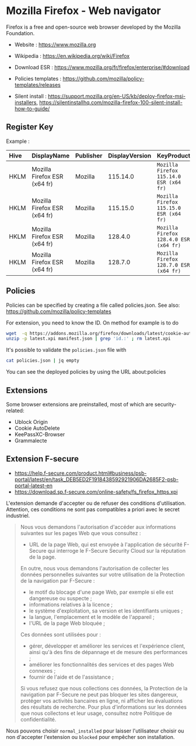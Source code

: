 # Mozilla Firefox - Web navigator

Firefox is a free and open-source web browser developed by the Mozilla Foundation.

* Website : https://www.mozilla.org
* Wikipedia : https://en.wikipedia.org/wiki/Firefox

* Download ESR : https://www.mozilla.org/fr/firefox/enterprise/#download
* Policies templates : https://github.com/mozilla/policy-templates/releases
* Silent install : https://support.mozilla.org/en-US/kb/deploy-firefox-msi-installers,
	https://silentinstallhq.com/mozilla-firefox-100-silent-install-how-to-guide/


## Register Key

Example :

 | Hive | DisplayName | Publisher | DisplayVersion | KeyProduct | UninstallExe |
 |:---- |:----------- |:--------- |:-------------- |:---------- |:------------ |
 | HKLM | Mozilla Firefox ESR (x64 fr) | Mozilla | 115.14.0 | `Mozilla Firefox 115.14.0 ESR (x64 fr)` | `"C:\Program Files\Mozilla Firefox\uninstall\helper.exe"` |
 | HKLM | Mozilla Firefox ESR (x64 fr) | Mozilla | 115.15.0 | `Mozilla Firefox 115.15.0 ESR (x64 fr)` | `"C:\Program Files\Mozilla Firefox\uninstall\helper.exe"` |
 | HKLM | Mozilla Firefox ESR (x64 fr) | Mozilla | 128.4.0 | `Mozilla Firefox 128.4.0 ESR (x64 fr)` | `"C:\Program Files\Mozilla Firefox\uninstall\helper.exe"` |
 | HKLM | Mozilla Firefox ESR (x64 fr) | Mozilla | 128.7.0 | `Mozilla Firefox 128.7.0 ESR (x64 fr)` | `"C:\Program Files\Mozilla Firefox\uninstall\helper.exe"` |


## Policies

Policies can be specified by creating a file called policies.json.
See also: https://github.com/mozilla/policy-templates

For extension, you need to know the ID.
On method for example is to do
```bash
wget  -q https://addons.mozilla.org/firefox/downloads/latest/cookie-autodelete/latest.xpi
unzip -p latest.xpi manifest.json | grep 'id.:' ; rm latest.xpi
```
It's possible to validate the `policies.json` file with
```bash
cat policies.json | jq empty
```

You can see the deployed policies by using the URL about:policies


## Extensions

Some browser extensions are preinstalled, most of which are
security-related:
* Ublock Origin
* Cookie AutoDelete
* KeePassXC-Browser
* Grammalecte


## Extension F-secure

* https://help.f-secure.com/product.html#business/psb-portal/latest/en/task_DEB5ED2F1918438592921906DA2685F2-psb-portal-latest-en
* https://download.sp.f-secure.com/online-safety/fs_firefox_https.xpi

L'extension demande d'accepter ou de refuser des conditions d'utilisation.
Attention, ces conditions ne sont pas compatibles a priori avec le secret industriel.

> Nous vous demandons l'autorisation d'accéder aux informations suivantes
> sur les pages Web que vous consultez :
> * URL de la page Web, qui est envoyée à l'application de sécurité F-Secure
>   qui interroge le F-Secure Security Cloud sur la réputation de la page.
>
> En outre, nous vous demandons l'autorisation de collecter les données
> personnelles suivantes sur votre utilisation de la Protection de la
> navigation par F-Secure :
> * le motif du blocage d'une page Web, par exemple si elle est
>   dangereuse ou suspecte ;
> * informations relatives à la licence ;
> * le système d'exploitation, sa version et les identifiants uniques ;
> * la langue, l'emplacement et le modèle de l'appareil ;
> * l'URL de la page Web bloquée ;
>
> Ces données sont utilisées pour :
> * gérer, développer et améliorer les services et l'expérience client,
>   ainsi qu'à des fins de dépannage et de mesure des performances ;
> * améliorer les fonctionnalités des services et des pages Web connexes ;
> * fournir de l'aide et de l'assistance ;
>
> Si vous refusez que nous collections ces données, la Protection de la
> navigation par F-Secure ne peut pas bloquer les sites dangereux,
> protéger vos activités bancaires en ligne, ni afficher les évaluations
> des résultats de recherche. Pour plus d'informations sur les données
> que nous collectons et leur usage, consultez notre Politique de
> confidentialité.

Nous pouvons choisir `normal_installed` pour laisser l'utilisateur
choisir ou non d'accepter l'extension ou `blocked` pour empêcher son
installation.
